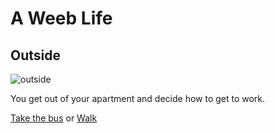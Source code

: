 # A Weeb Life
## Outside
![outside](https://encrypted-tbn0.gstatic.com/images?q=tbn:ANd9GcTIvcUEUwE0Ln2Yalm7YG9-NvZ6svJpVorfeg6ClWtnswaYw-csQw&s)

You get out of your apartment and decide how to get to work.

[Take the bus](work.md) or [Walk](light.md)